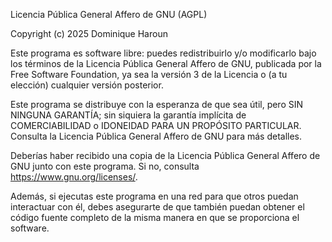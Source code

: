 Licencia Pública General Affero de GNU (AGPL)

Copyright (c) 2025 Dominique Haroun

Este programa es software libre: puedes redistribuirlo y/o modificarlo bajo los términos de la Licencia Pública General Affero de GNU, publicada por la Free Software Foundation, ya sea la versión 3 de la Licencia o (a tu elección) cualquier versión posterior.

Este programa se distribuye con la esperanza de que sea útil, pero SIN NINGUNA GARANTÍA; sin siquiera la garantía implícita de COMERCIABILIDAD o IDONEIDAD PARA UN PROPÓSITO PARTICULAR. Consulta la Licencia Pública General Affero de GNU para más detalles.

Deberías haber recibido una copia de la Licencia Pública General Affero de GNU junto con este programa. Si no, consulta <https://www.gnu.org/licenses/>.

Además, si ejecutas este programa en una red para que otros puedan interactuar con él, debes asegurarte de que también puedan obtener el código fuente completo de la misma manera en que se proporciona el software.
